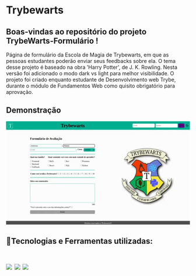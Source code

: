 # Trybewarts

## Boas-vindas ao repositório do projeto TrybeWarts-Formulário !

Página de formulário da Escola de Magia de Trybewarts, em que as pessoas estudantes poderão enviar seus feedbacks sobre ela. O tema desse projeto é baseado na obra 'Harry Potter', de J. K. Rowling. Nesta versão foi adicionado o modo dark vs light para melhor visibilidade. 
O projeto foi criado enquanto estudante de Desenvolvimento web Trybe, durante o módulo de Fundamentos Web como quisito obrigatório para aprovação.



## Demonstração

<img src="./images/Projeto.gif" />


## 🚀Tecnologias e Ferramentas utilizadas:

<h1 align='left'>
<img src="https://img.shields.io/badge/HTML5-E34F26?style=for-the-badge&logo=html5&logoColor=white" />
<img src="https://img.shields.io/badge/CSS3-1572B6?style=for-the-badge&logo=css3&logoColor=white" />
<img src="https://img.shields.io/badge/JavaScript-F7DF1E?style=for-the-badge&logo=javascript&logoColor=black" />
</h1>
